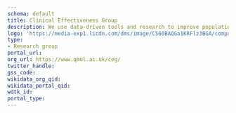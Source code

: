 ```yaml
---
schema: default
title: Clinical Effectiveness Group
description: We use data-driven tools and research to improve population health in North East London and beyond.
logo: 'https://media-exp1.licdn.com/dms/image/C560BAQGa1KRFlz3BGA/company-logo_200_200/0?e=2159024400&v=beta&t=24Y9aTKJqUu8uA1IZTnc84w8rFR4LvqhCAVfb7bVQyc'
type:
- Research group
portal_url: 
org_url: https://www.qmul.ac.uk/ceg/
twitter_handle: 
gss_code: 
wikidata_org_qid: 
wikidata_portal_qid: 
wdtk_id: 
portal_type: 
---
```

